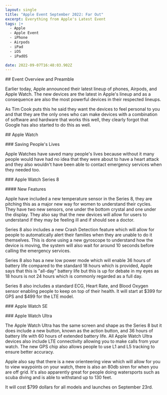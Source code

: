 ```yaml
---
layout: single
title: "Apple Event September 2022: Far Out"
excerpt: Everything from Apple's Latest Event
tags: |+
  -﻿ Apple
  -﻿ Apple Event
  -﻿ iPhone
  -﻿ Airpods
  -﻿ iPad
  -﻿ iOS
  -﻿ iPadOS

date: 2022-09-07T16:48:03.902Z
---
```

#﻿# Event Overview and Preamble

Earlier today, Apple announced their latest lineup of phones, Airpods, and Apple Watch. The new devices are the latest in Apple's lineup and as a consequence are also the most powerful devices in their respected lineups.

A﻿s Tim Cook puts this he said they want the devices to feel personal to you and that they are the only ones who can make devices with a combination of software and hardware that works this well, they clearly forgot that Google has also started to do this as well.

#﻿# Apple Watch

#﻿## Saving People's Lives

Apple Watches have saved many people's lives because without it many people would have had no idea that they were about to have a heart attack and they also wouldn't have been able to contact emergency services when they needed too.

#﻿## Apple Watch Series 8

#﻿### New Features

Apple have included a new temperature sensor in the Series 8, they are pitching this as a major new way for women to understand their cycles. They have two new sensors, one under the bottom crystal and one under the display. They also say that the new devices will allow for users to understand if they may be feeling ill and if should see a doctor.

Series 8 also includes a new Crash Detection feature which will allow for people to automatically alert their families when they are unable to do it themselves. This is done using a new gyroscope to understand how the device is moving, the system will also wait for around 10 seconds before calling the emergency services.

Series 8 also has a new low power mode which will enable 36 hours of battery life compared to the standard 18 hours which is provided, Apple says that this is "all-day" battery life but this is up for debate in my eyes as 18 hours is not 24 hours which is commonly regarded as a full day.

Series 8 also includes a standard ECG, Heart Rate, and Blood Oxygen sensor enabling people to keep on top of their health. It will start at $399 for GPS and $499 for the LTE model.

##﻿# Apple Watch SE

#﻿## Apple Watch Ultra

The Apple Watch Ultra has the same screen and shape as the Series 8 but it does include a new button, known as the action button, and 36 hours of battery life with 60 hours of extended battery life. All Apple Watch Ultra devices also include LTE connectivity allowing you to make calls from your watch. The new GPS chip also allows people to use L1 and L5 tracking to ensure better accuracy.

Apple also say that there is a new orienteering view which will allow for you to view waypoints on your watch, there is also an 80db siren for when you are off grid. It's also apparently great for people doing watersports such as scuba diving and is able to withstand up to 130 feet.

It will cost $799 dollars for all models and launches on September 23rd.

